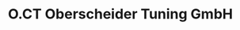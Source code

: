 ---
title: "O.CT Oberscheider Tuning GmbH"
url: /lustenau/o-ct-oberscheider-tuning-gmbh/
shop: Autowerkstatt
---